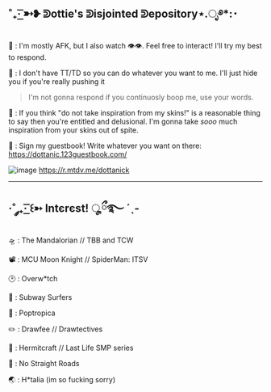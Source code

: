 ˚₊· ͟͟͞͞➳❥ ᕲottie's ᕲisjointed ᕲepository⋆.ೃ࿔*:･
------------------------------------------------------------------------------------------------------------------

🐙 : I'm mostly AFK, but I also watch :eye::eye:. Feel free to interact! I'll try my best to respond.

🍣 : I don't have TT/TD so you can do whatever you want to me. I'll just hide you if you're really pushing it
> I'm not gonna respond if you continuosly boop me, use your words.

🥩 : If you think "do not take inspiration from my skins!" is a reasonable thing to say then you're entitled and delusional. I'm gonna take *sooo* much inspiration from your skins out of spite.

:circus_tent: : Sign my guestbook! Write whatever you want on there: https://dottanic.123guestbook.com/

![image](https://github.com/dottanic/dottanic/assets/102858874/8327cd0d-19d6-443b-84af-75b0653f134b)
https://r.mtdv.me/dottanick

------------------------------------------------------------------------------------------------------------------------
·˚ ༘₊· ͟͟͞͞꒰➳ Intєrєst! ೄྀ࿐ ˊˎ-
------------------------------------------------------------------------------------------------------------------------

🛸 : The Mandalorian // TBB and TCW

📽️ : MCU Moon Knight // SpiderMan: ITSV

🕑 : Overw*tch

🚊 : Subway Surfers

🎈 : Poptropica

✏️ : Drawfee // Drawtectives 

🚦 : Hermitcraft // Last Life SMP series

🎸 : No Straight Roads

🌏 : H*talia (im so fucking sorry)
